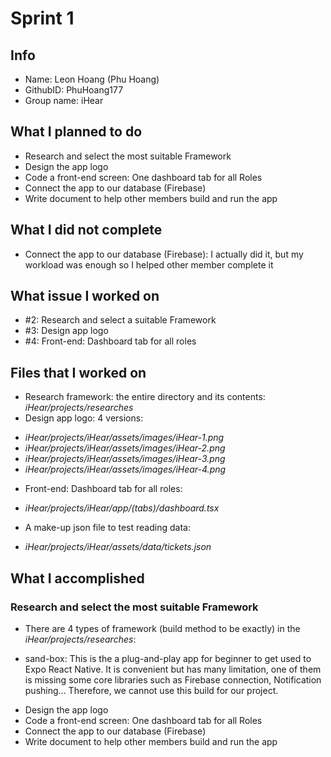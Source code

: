 # Sprint 1

## Info
- Name: Leon Hoang (Phu Hoang)
- GithubID: PhuHoang177
- Group name: iHear

## What I planned to do
- Research and select the most suitable Framework
- Design the app logo
- Code a front-end screen: One dashboard tab for all Roles
- Connect the app to our database (Firebase)
- Write document to help other members build and run the app

## What I did not complete
- Connect the app to our database (Firebase): I actually did it, but my workload was enough so I helped other member complete it

## What issue I worked on
- #2: Research and select a suitable Framework
- #3: Design app logo
- #4: Front-end: Dashboard tab for all roles

## Files that I worked on
- Research framework: the entire directory and its contents: *iHear/projects/researches*
- Design app logo: 4 versions:
* *iHear/projects/iHear/assets/images/iHear-1.png*
* *iHear/projects/iHear/assets/images/iHear-2.png*
* *iHear/projects/iHear/assets/images/iHear-3.png*
* *iHear/projects/iHear/assets/images/iHear-4.png*
- Front-end: Dashboard tab for all roles: 
* *iHear/projects/iHear/app/(tabs)/dashboard.tsx*
- A make-up json file to test reading data:
* *iHear/projects/iHear/assets/data/tickets.json*

## What I accomplished
### Research and select the most suitable Framework
- There are 4 types of framework (build method to be exactly) in the *iHear/projects/researches*:
* sand-box: This is the a plug-and-play app for beginner to get used to Expo React Native. It is convenient but has many limitation, one of them is missing some core libraries such as Firebase connection, Notification pushing... Therefore, we cannot use this build for our project.

- Design the app logo
- Code a front-end screen: One dashboard tab for all Roles
- Connect the app to our database (Firebase)
- Write document to help other members build and run the app

